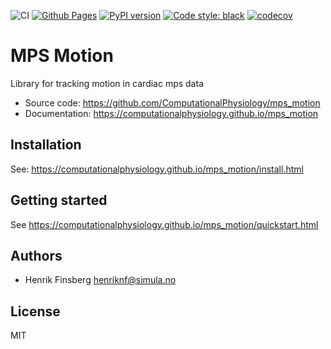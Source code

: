 ![CI](https://github.com/ComputationalPhysiology/mps_motion/workflows/CI/badge.svg)
[![Github Pages](https://github.com/ComputationalPhysiology/mps_motion/actions/workflows/build_docs.yml/badge.svg)](https://github.com/ComputationalPhysiology/mps_motion/actions/workflows/build_docs.yml)
[![PyPI version](https://badge.fury.io/py/mps-motion.svg)](https://badge.fury.io/py/mps-motion)
[![Code style: black](https://img.shields.io/badge/code%20style-black-000000.svg)](https://github.com/psf/black)
[![codecov](https://codecov.io/gh/ComputationalPhysiology/mps_motion/branch/main/graph/badge.svg?token=8DQFJGH4E7)](https://codecov.io/gh/ComputationalPhysiology/mps_motion)

# MPS Motion

Library for tracking motion in cardiac mps data


* Source code: https://github.com/ComputationalPhysiology/mps_motion
* Documentation: https://computationalphysiology.github.io/mps_motion


## Installation

See: https://computationalphysiology.github.io/mps_motion/install.html


## Getting started

See https://computationalphysiology.github.io/mps_motion/quickstart.html


## Authors

- Henrik Finsberg henriknf@simula.no

## License
MIT
